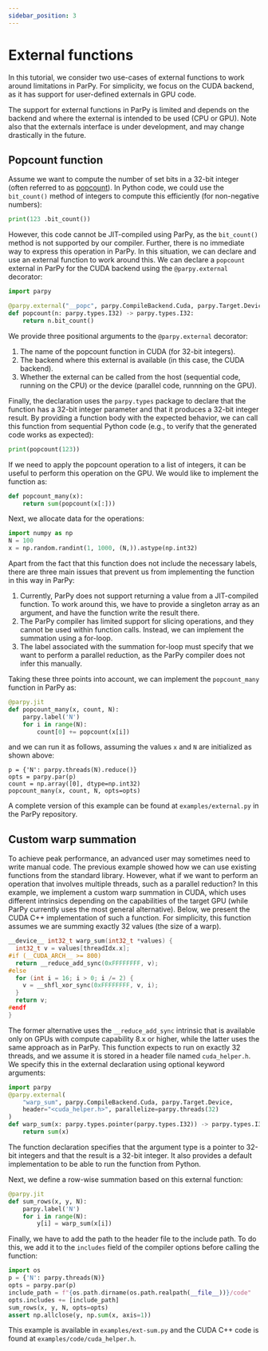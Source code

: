 ```yaml
---
sidebar_position: 3
---
```


# External functions

In this tutorial, we consider two use-cases of external functions to work around limitations in ParPy. For simplicity, we focus on the CUDA backend, as it has support for user-defined externals in GPU code.

The support for external functions in ParPy is limited and depends on the backend and where the external is intended to be used (CPU or GPU). Note also that the externals interface is under development, and may change drastically in the future.

## Popcount function

Assume we want to compute the number of set bits in a 32-bit integer (often referred to as [popcount](https://en.wikipedia.org/wiki/Popcount)). In Python code, we could use the `bit_count()` method of integers to compute this efficiently (for non-negative numbers):
```python
print(123 .bit_count())
```

However, this code cannot be JIT-compiled using ParPy, as the `bit_count()` method is not supported by our compiler. Further, there is no immediate way to express this operation in ParPy. In this situation, we can declare and use an external function to work around this. We can declare a `popcount` external in ParPy for the CUDA backend using the `@parpy.external` decorator:
```python
import parpy

@parpy.external("__popc", parpy.CompileBackend.Cuda, parpy.Target.Device)
def popcount(n: parpy.types.I32) -> parpy.types.I32:
    return n.bit_count()
```

We provide three positional arguments to the `@parpy.external` decorator:
1. The name of the popcount function in CUDA (for 32-bit integers).
2. The backend where this external is available (in this case, the CUDA backend).
3. Whether the external can be called from the host (sequential code, running on the CPU) or the device (parallel code, runnning on the GPU).

Finally, the declaration uses the `parpy.types` package to declare that the function has a 32-bit integer parameter and that it produces a 32-bit integer result. By providing a function body with the expected behavior, we can call this function from sequential Python code (e.g., to verify that the generated code works as expected):
```python
print(popcount(123))
```

If we need to apply the popcount operation to a list of integers, it can be useful to perform this operation on the GPU. We would like to implement the function as:
```python
def popcount_many(x):
    return sum(popcount(x[:]))
```

Next, we allocate data for the operations:
```python
import numpy as np
N = 100
x = np.random.randint(1, 1000, (N,)).astype(np.int32)
```

Apart from the fact that this function does not include the necessary labels, there are three main issues that prevent us from implementing the function in this way in ParPy:
1. Currently, ParPy does not support returning a value from a JIT-compiled function. To work around this, we have to provide a singleton array as an argument, and have the function write the result there.
2. The ParPy compiler has limited support for slicing operations, and they cannot be used within function calls. Instead, we can implement the summation using a for-loop.
3. The label associated with the summation for-loop must specify that we want to perform a parallel reduction, as the ParPy compiler does not infer this manually.

Taking these three points into account, we can implement the `popcount_many` function in ParPy as:
```python
@parpy.jit
def popcount_many(x, count, N):
    parpy.label('N')
    for i in range(N):
        count[0] += popcount(x[i])
```
and we can run it as follows, assuming the values `x` and `N` are initialized as shown above:
```
p = {'N': parpy.threads(N).reduce()}
opts = parpy.par(p)
count = np.array([0], dtype=np.int32)
popcount_many(x, count, N, opts=opts)
```

A complete version of this example can be found at `examples/external.py` in the ParPy repository.

## Custom warp summation

To achieve peak performance, an advanced user may sometimes need to write manual code. The previous example showed how we can use existing functions from the standard library. However, what if we want to perform an operation that involves multiple threads, such as a parallel reduction? In this example, we implement a custom warp summation in CUDA, which uses different intrinsics depending on the capabilities of the target GPU (while ParPy currently uses the most general alternative). Below, we present the CUDA C++ implementation of such a function. For simplicity, this function assumes we are summing exactly 32 values (the size of a warp).
```cpp
__device__ int32_t warp_sum(int32_t *values) {
  int32_t v = values[threadIdx.x];
#if (__CUDA_ARCH__ >= 800)
  return __reduce_add_sync(0xFFFFFFFF, v);
#else
  for (int i = 16; i > 0; i /= 2) {
    v = __shfl_xor_sync(0xFFFFFFFF, v, i);
  }
  return v;
#endf
}
```

The former alternative uses the `__reduce_add_sync` intrinsic that is available only on GPUs with compute capability 8.x or higher, while the latter uses the same approach as in ParPy. This function expects to run on exactly 32 threads, and we assume it is stored in a header file named `cuda_helper.h`. We specify this in the external declaration using optional keyword arguments:
```python
import parpy
@parpy.external(
    "warp_sum", parpy.CompileBackend.Cuda, parpy.Target.Device,
    header="<cuda_helper.h>", parallelize=parpy.threads(32)
)
def warp_sum(x: parpy.types.pointer(parpy.types.I32)) -> parpy.types.I32:
    return sum(x)
```

The function declaration specifies that the argument type is a pointer to 32-bit integers and that the result is a 32-bit integer. It also provides a default implementation to be able to run the function from Python.

Next, we define a row-wise summation based on this external function:
```python
@parpy.jit
def sum_rows(x, y, N):
    parpy.label('N')
    for i in range(N):
        y[i] = warp_sum(x[i])
```

Finally, we have to add the path to the header file to the include path. To do this, we add it to the `includes` field of the compiler options before calling the function:
```python
import os
p = {'N': parpy.threads(N)}
opts = parpy.par(p)
include_path = f"{os.path.dirname(os.path.realpath(__file__))}/code"
opts.includes += [include_path]
sum_rows(x, y, N, opts=opts)
assert np.allclose(y, np.sum(x, axis=1))
```

This example is available in `examples/ext-sum.py` and the CUDA C++ code is found at `examples/code/cuda_helper.h`.
